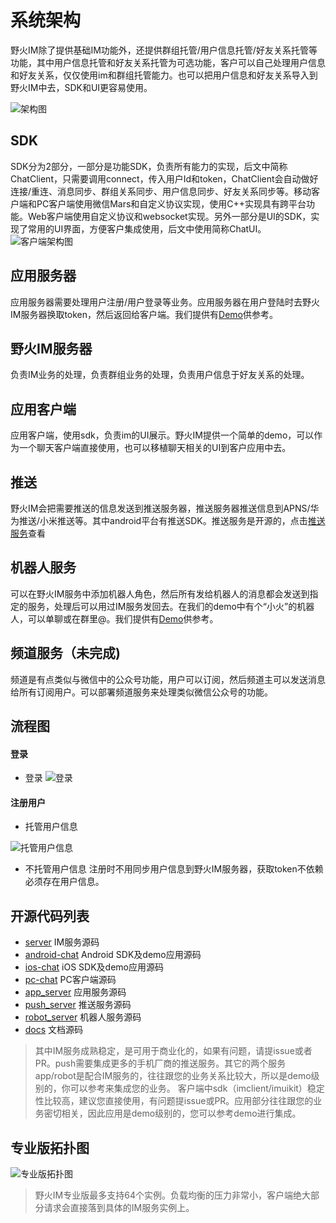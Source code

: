 # 系统架构
野火IM除了提供基础IM功能外，还提供群组托管/用户信息托管/好友关系托管等功能，其中用户信息托管和好友关系托管为可选功能，客户可以自己处理用户信息和好友关系，仅仅使用im和群组托管能力。也可以把用户信息和好友关系导入到野火IM中去，SDK和UI更容易使用。

![架构图](wildfire_architecture.png)

## SDK
SDK分为2部分，一部分是功能SDK，负责所有能力的实现，后文中简称ChatClient，只需要调用connect，传入用户Id和token，ChatClient会自动做好连接/重连、消息同步、群组关系同步、用户信息同步、好友关系同步等。移动客户端和PC客户端使用微信Mars和自定义协议实现，使用C++实现具有跨平台功能。Web客户端使用自定义协议和websocket实现。另外一部分是UI的SDK，实现了常用的UI界面，方便客户集成使用，后文中使用简称ChatUI。
 ![客户端架构图](client_architecture.png)

## 应用服务器
应用服务器需要处理用户注册/用户登录等业务。应用服务器在用户登陆时去野火IM服务器换取token，然后返回给客户端。我们提供有[Demo](https://github.com/wildfirechat/app_server)供参考。

## 野火IM服务器
负责IM业务的处理，负责群组业务的处理，负责用户信息于好友关系的处理。

## 应用客户端
应用客户端，使用sdk，负责im的UI展示。野火IM提供一个简单的demo，可以作为一个聊天客户端直接使用，也可以移植聊天相关的UI到客户应用中去。

## 推送
野火IM会把需要推送的信息发送到推送服务器，推送服务器推送信息到APNS/华为推送/小米推送等。其中android平台有推送SDK。推送服务是开源的，点击[推送服务](https://github.com/wildfirechat/push_server)查看

## 机器人服务
可以在野火IM服务中添加机器人角色，然后所有发给机器人的消息都会发送到指定的服务，处理后可以用过IM服务发回去。在我们的demo中有个“小火”的机器人，可以单聊或在群里@。我们提供有[Demo](https://github.com/wildfirechat/robot_server)供参考。

## 频道服务（未完成)
频道是有点类似与微信中的公众号功能，用户可以订阅，然后频道主可以发送消息给所有订阅用户。可以部署频道服务来处理类似微信公众号的功能。

## 流程图
#### 登录
  * 登录
  ![登录](login_flow1.png)


#### 注册用户
  * 托管用户信息

  ![托管用户信息](register_flow1.png)

  * 不托管用户信息
  注册时不用同步用户信息到野火IM服务器，获取token不依赖必须存在用户信息。

## 开源代码列表
  * [server](https://github.com/wildfirechat/server)  IM服务源码
  * [android-chat](https://github.com/wildfirechat/android-chat) Android SDK及demo应用源码
  * [ios-chat](https://github.com/wildfirechat/ios-chat) iOS SDK及demo应用源码
  * [pc-chat](https://github.com/wildfirechat/pc-chat) PC客户端源码
  * [app_server](https://github.com/wildfirechat/app_server) 应用服务源码
  * [push_server](https://github.com/wildfirechat/push_server) 推送服务源码
  * [robot_server](https://github.com/wildfirechat/robot_server) 机器人服务源码
  * [docs](https://github.com/wildfirechat/docs/tree/master/md) 文档源码
> 其中IM服务成熟稳定，是可用于商业化的，如果有问题，请提issue或者PR。push需要集成更多的手机厂商的推送服务。其它的两个服务app/robot是配合IM服务的，往往跟您的业务关系比较大，所以是demo级别的，你可以参考来集成您的业务。
> 客户端中sdk（imclient/imuikit）稳定性比较高，建议您直接使用，有问题提issue或PR。应用部分往往跟您的业务密切相关，因此应用是demo级别的，您可以参考demo进行集成。

## 专业版拓扑图
![专业版拓扑图](commericial_im_topology.png)

> 野火IM专业版最多支持64个实例。负载均衡的压力非常小，客户端绝大部分请求会直接落到具体的IM服务实例上。
